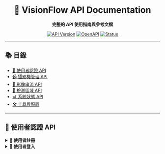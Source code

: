 
<div align="center">

# 🚀 VisionFlow API Documentation

**完整的 API 使用指南與參考文檔**

[![API Version](https://img.shields.io/badge/API-v1.0-blue?style=flat-square)](.)
[![OpenAPI](https://img.shields.io/badge/OpenAPI-3.0-green?style=flat-square)](.)
[![Status](https://img.shields.io/badge/Status-Active-success?style=flat-square)](.)

</div>

---

## 📚 目錄

- [🔐 使用者認證 API](#-使用者認證-api)
- [📹 攝影機管理 API](#-攝影機管理-api)
- [🎥 影像串流 API](#-影像串流-api)
- [🎨 檢測區域 API](#-檢測區域-api)
- [📊 系統狀態 API](#-系統狀態-api)
- [🛠️ 工具與配置](#️-工具與配置)

---

## 🔐 使用者認證 API

<details>
<summary><strong>📝 使用者註冊</strong></summary>

### 取得註冊頁面
```http
GET /register
```

**描述:** 返回使用者註冊頁面

**回應:**
```html
<!-- 註冊頁面 HTML -->
```

---

### 註冊新使用者
```http
POST /register
```

**描述:** 建立新的使用者帳號

**請求範例:**
```json
{
    "username": "john_doe",
    "email": "john@example.com",
    "password": "secure_password_123"
}
```

**成功回應:**
```json
{
    "message": "User registered successfully",
    "account_uuid": "550e8400-e29b-41d4-a716-446655440000",
    "status": "success"
}
```

**錯誤回應:**
```json
{
    "message": "Username already exists",
    "status": "error"
}
```

</details>

<details>
<summary><strong>🔑 使用者登入</strong></summary>

### 使用者登入
```http
POST /login
```

**描述:** 用戶登入並獲取授權 Token

**Request Body:**
```json
{
    "username": "your_username",
    "password": "your_password"
}
```

**Response:**
```json
{
    "message": "Login successful",
    "account_uuid": "account-uuid-string",
    "access_token": "access-token-string",
    "refresh_token": "refresh-token-string"
}
```

---

### 4. Token 刷新
**Endpoint:**  
`POST /token/refresh`

**描述:**  
刷新訪問 Token。

**Request Body:**
```json
{
    "refresh_token": "your_refresh_token"
}
```

**Response:**
```json
{
    "access_token": "new-access-token-string"
}
```

---

## 📹 攝影機管理 API

> **全面的攝影機配置與監控 API**

<details>
<summary><strong>📋 獲取攝影機列表</strong></summary>

### 獲取當前用戶的攝影機列表
```http
GET /cameras
```

**描述:** 返回當前用戶擁有的所有攝影機配置

**請求頭:**
```http
Authorization: Bearer <access_token>
```

**成功回應:**
```json
{
    "status": "success",
    "data": [
        {
            "id": 1,
            "name": "主入口攝影機",
            "stream_url": "rtsp://camera1.example.com:554/stream",
            "recognition": true,
            "location": "主入口",
            "model_name": "yolo_v11_detect",
            "status": "online",
            "created_at": "2024-01-15T10:30:00Z",
            "last_active": "2024-01-20T15:45:00Z"
        }
    ],
    "total": 1
}
```

</details>

<details>
<summary><strong>➕ 新增攝影機</strong></summary>

### 新增攝影機
```http
POST /cameras
```

**描述:** 新增一台攝影機並關聯到當前用戶

**請求頭:**
```http
Authorization: Bearer <access_token>
Content-Type: application/json
```

**請求範例:**
```json
{
    "name": "側門攝影機",
    "stream_url": "rtsp://camera2.example.com:554/stream",
    "recognition": true,
    "location": "側門入口",
    "model_name": "yolo_v11_detect",
    "detection_areas": [
        {
            "name": "入口區域",
            "coordinates": [[100, 100], [300, 100], [300, 200], [100, 200]],
            "alert_duration": 5
        }
    ]
}
```

**成功回應:**
```json
{
    "status": "success",
    "message": "攝影機新增成功",
    "data": {
        "id": 2,
        "name": "側門攝影機",
        "stream_url": "rtsp://camera2.example.com:554/stream",
        "recognition": true,
        "location": "側門入口",
        "model_name": "yolo_v11_detect",
        "status": "connecting",
        "created_at": "2024-01-20T16:00:00Z"
    }
}
```

</details>

<details>
<summary><strong>✏️ 更新攝影機設定</strong></summary>

### 更新攝影機信息
```http
PATCH /cameras/<int:camera_id>
```

**描述:** 部分更新攝影機信息和設定

**請求頭:**
```http
Authorization: Bearer <access_token>
Content-Type: application/json
```

**請求範例:**
```json
{
    "name": "主入口攝影機 (更新)",
    "stream_url": "rtsp://camera1-new.example.com:554/stream",
    "recognition": false,
    "location": "主入口大廳"
}
```

**成功回應:**
```json
{
    "status": "success",
    "message": "攝影機更新成功",
    "data": {
        "id": 1,
        "name": "主入口攝影機 (更新)",
        "stream_url": "rtsp://camera1-new.example.com:554/stream",
        "recognition": false,
        "location": "主入口大廳",
        "updated_at": "2024-01-20T16:15:00Z"
    }
}
```

</details>

<details>
<summary><strong>🗑️ 刪除攝影機</strong></summary>

### 刪除攝影機
```http
DELETE /cameras/<int:camera_id>
```

**描述:** 安全刪除指定攝影機及相關數據

**請求頭:**
```http
Authorization: Bearer <access_token>
```

**成功回應:**
```json
{
    "status": "success",
    "message": "攝影機刪除成功",
    "deleted_camera_id": 1
}
```

**錯誤回應:**
```json
{
    "status": "error",
    "message": "攝影機不存在或無權限訪問",
    "error_code": "CAMERA_NOT_FOUND"
}
```

</details>
```json
{
    "message": "Camera updated successfully",
    "id": 1,
    "name": "Updated Camera Name",
    "stream_url": "http://new-stream-url",
    "recognition": true
}
```

---

### 4. 刪除攝影機
**Endpoint:**  
`DELETE /cameras/<int:camera_id>`

**描述:**  
刪除指定攝影機。

**Response:**
```json
{
    "message": "Camera deleted successfully."
}
```

---

## 🎥 流媒體與影像辨識 API

> **實時影像處理與 AI 辨識功能**

<details>
<summary><strong>📹 即時辨識影像流</strong></summary>

### 獲取辨識後的即時影像流
```http
GET /recognized_stream/<camera_id>
```

**描述:** 返回經過 AI 辨識處理的即時影像流

**請求頭:**
```http
Authorization: Bearer <access_token>
Accept: multipart/x-mixed-replace
```

**參數:**
- `camera_id` (integer): 攝影機 ID

**回應格式:** `multipart/x-mixed-replace; boundary=frame`

**功能特色:**
- 🎯 實時物件偵測標註
- 📊 信心度分數顯示
- 🎨 動態邊界框繪製
- ⚡ 低延遲串流傳輸

</details>

<details>
<summary><strong>📸 攝影機快照</strong></summary>

### 快照 UI 顯示
```http
GET /snapshot_ui/<camera_id>
```

**描述:** 顯示攝影機快照及檢測區域配置介面

**請求頭:**
```http
Authorization: Bearer <access_token>
```

**回應格式:** HTML 頁面

**功能特色:**
- 🖼️ 即時快照預覽
- 🎨 區域標註工具
- 📐 精確座標顯示
- 💾 配置保存功能

</details>

<details>
<summary><strong>🖼️ 影像檢視</strong></summary>

### 顯示圖片
```http
GET /showimage/<path:image_path>
```

**描述:** 返回指定路徑的圖片資源

**參數:**
- `image_path` (string): 圖片檔案路徑

**回應格式:** Image Binary Data

**支援格式:**
- 📷 JPEG/JPG
- 🖼️ PNG
- 🎭 WebP
- 📸 BMP

</details>

<details>
<summary><strong>📺 原始影像流</strong></summary>

### 獲取實時影像流
```http
GET /get_stream/<int:camera_id>
```

**描述:** 獲取原始實時影像流（未經 AI 處理）

**回應格式:** `multipart/x-mixed-replace; boundary=frame`

**技術規格:**
- 🎬 格式: MJPEG Stream
- 📺 解析度: 依攝影機設定
- ⚡ 幀率: 最高 30 FPS
- 🔄 自動重連機制

</details>

---

## 🔷 多邊形區域管理 API

> **智能檢測區域配置與管理**

<details>
<summary><strong>💾 保存檢測區域</strong></summary>

### 保存多邊形區域
```http
POST /rectangles/<camera_id>
```

**描述:** 保存攝影機的多邊形檢測區域配置

**請求頭:**
```http
Authorization: Bearer <access_token>
Content-Type: application/json
```

**請求範例:**
```json
{
    "regions": [
        {
            "name": "入口區域",
            "coordinates": [
                {"x": 100, "y": 150},
                {"x": 300, "y": 150},
                {"x": 300, "y": 400},
                {"x": 100, "y": 400}
            ],
            "alert_duration": 5,
            "notification_enabled": true,
            "detection_classes": ["person", "vehicle"]
        }
    ]
}
```

**成功回應:**
```json
{
    "status": "success",
    "message": "多邊形區域已成功儲存",
    "data": {
        "camera_id": 1,
        "regions_count": 1,
        "saved_at": "2024-01-20T16:30:00Z"
    }
}
```

</details>

<details>
<summary><strong>📋 獲取檢測區域</strong></summary>

### 獲取多邊形區域
```http
GET /rectangles/<camera_id>
```

**描述:** 獲取指定攝影機的所有檢測區域配置

**請求頭:**
```http
Authorization: Bearer <access_token>
```

**成功回應:**
```json
{
    "status": "success",
    "data": {
        "camera_id": 1,
        "regions": [
            {
                "id": 1,
                "name": "入口區域",
                "coordinates": [
                    {"x": 100, "y": 150},
                    {"x": 300, "y": 150},
                    {"x": 300, "y": 400},
                    {"x": 100, "y": 400}
                ],
                "alert_duration": 5,
                "notification_enabled": true,
                "detection_classes": ["person", "vehicle"],
                "created_at": "2024-01-20T16:30:00Z"
            }
        ],
        "total_regions": 1
    }
}
```

</details>

<details>
<summary><strong>🗑️ 刪除檢測區域</strong></summary>

### 刪除多邊形區域
```http
DELETE /rectangles/<camera_id>
```

**描述:** 刪除指定攝影機的所有檢測區域

**請求頭:**
```http
Authorization: Bearer <access_token>
```

**成功回應:**
```json
{
    "status": "success",
    "message": "所有檢測區域已成功刪除",
    "data": {
        "camera_id": 1,
        "deleted_regions": 3,
        "deleted_at": "2024-01-20T16:45:00Z"
    }
}
```

**錯誤回應:**
```json
{
    "status": "error",
    "message": "無權限刪除此攝影機的檢測區域",
    "error_code": "INSUFFICIENT_PERMISSIONS"
}
```

</details>

<details>
<summary><strong>🎨 生成遮罩圖像</strong></summary>

### 生成遮罩
```http
GET /mask/<camera_id>
```

**描述:** 生成黑白遮罩圖像，將多邊形檢測區域視覺化

**請求頭:**
```http
Authorization: Bearer <access_token>
```

**回應格式:** PNG 圖像

**功能特色:**
- ⚫ 背景區域: 黑色 (0, 0, 0)
- ⚪ 檢測區域: 白色 (255, 255, 255)
- 📐 精確邊界繪製
- 🖼️ 高解析度輸出

</details>

---

## 🔔 通知管理 API

> **智能警報與通知系統**

<details>
<summary><strong>📋 獲取通知列表</strong></summary>

### 獲取所有通知
```http
GET /notifications
```

**描述:** 返回當前用戶的所有通知記錄

**請求頭:**
```http
Authorization: Bearer <access_token>
```

**查詢參數:**
- `page` (integer): 頁碼 (預設: 1)
- `limit` (integer): 每頁數量 (預設: 20)
- `status` (string): 狀態篩選 (unread/read/all)

**成功回應:**
```json
{
    "status": "success",
    "data": [
        {
            "id": 1,
            "account_uuid": "550e8400-e29b-41d4-a716-446655440000",
            "camera_id": 1,
            "camera_name": "主入口攝影機",
            "message": "檢測到可疑活動",
            "image_path": "/notifications/images/20240120_163000.jpg",
            "detection_type": "person",
            "confidence": 0.95,
            "status": "unread",
            "created_at": "2024-01-20T16:30:00Z"
        }
    ],
    "pagination": {
        "current_page": 1,
        "total_pages": 5,
        "total_items": 87,
        "items_per_page": 20
    }
}
```

</details>

<details>
<summary><strong>➕ 新增通知</strong></summary>

### 新增通知
```http
POST /notifications
```

**描述:** 創建新的檢測事件通知

**請求頭:**
```http
Authorization: Bearer <access_token>
Content-Type: application/json
```

**請求範例:**
```json
{
    "camera_id": 1,
    "message": "檢測到未授權人員進入",
    "image_path": "/notifications/images/alert_20240120_164500.jpg",
    "detection_type": "person",
    "confidence": 0.92,
    "region_name": "入口區域",
    "metadata": {
        "bounding_box": {
            "x": 150,
            "y": 200,
            "width": 100,
            "height": 150
        }
    }
}
```

**成功回應:**
```json
{
    "status": "success",
    "message": "通知創建成功",
    "data": {
        "id": 25,
        "created_at": "2024-01-20T16:45:00Z",
        "notification_sent": true
    }
}
```

</details>

---

## 📧 郵件接收者管理 API

> **電子郵件通知配置**

<details>
<summary><strong>📋 獲取郵件接收者</strong></summary>

### 獲取所有郵件接收者
```http
GET /email_recipients
```

**描述:** 返回當前用戶配置的所有郵件接收者

**請求頭:**
```http
Authorization: Bearer <access_token>
```

**成功回應:**
```json
{
    "status": "success",
    "data": [
        {
            "id": 1,
            "account_uuid": "550e8400-e29b-41d4-a716-446655440000",
            "email": "security@company.com",
            "name": "安全部門",
            "active": true,
            "verified": true,
            "created_at": "2024-01-15T10:00:00Z",
            "last_notification": "2024-01-20T16:30:00Z"
        }
    ],
    "total": 1
}
```

</details>

<details>
<summary><strong>➕ 新增郵件接收者</strong></summary>

### 新增郵件接收者
```http
POST /email_recipients
```

**描述:** 新增電子郵件通知接收者

**請求頭:**
```http
Authorization: Bearer <access_token>
Content-Type: application/json
```

**請求範例:**
```json
{
    "email": "manager@company.com",
    "name": "部門經理",
    "notification_types": ["alerts", "daily_reports"],
    "active": true
}
```

**成功回應:**
```json
{
    "status": "success",
    "message": "郵件接收者新增成功",
    "data": {
        "id": 2,
        "email": "manager@company.com",
        "verification_sent": true,
        "created_at": "2024-01-20T17:00:00Z"
    }
}
```

</details>

---

## 💬 LINE Token 管理 API

> **LINE 即時通知整合**

<details>
<summary><strong>📋 獲取 LINE Tokens</strong></summary>

### 獲取所有 LINE Tokens
```http
GET /line_tokens
```

**描述:** 返回當前用戶配置的所有 LINE 通知 Token

**請求頭:**
```http
Authorization: Bearer <access_token>
```

**成功回應:**
```json
{
    "status": "success",
    "data": [
        {
            "id": 1,
            "account_uuid": "550e8400-e29b-41d4-a716-446655440000",
            "token": "AbCdEf1234567890...",
            "name": "主管群組",
            "active": true,
            "verified": true,
            "created_at": "2024-01-15T10:00:00Z",
            "last_used": "2024-01-20T16:30:00Z"
        }
    ],
    "total": 1
}
```

</details>

<details>
<summary><strong>➕ 新增 LINE Token</strong></summary>

### 新增 LINE Token
```http
POST /line_tokens
```

**描述:** 新增 LINE Notify Token 用於即時通知

**請求頭:**
```http
Authorization: Bearer <access_token>
Content-Type: application/json
```

**請求範例:**
```json
{
    "token": "AbCdEf1234567890GhIjKl1234567890",
    "name": "安全監控群組",
    "notification_types": ["alerts", "system_status"],
    "active": true
}
```

**成功回應:**
```json
{
    "status": "success",
    "message": "LINE Token 新增成功",
    "data": {
        "id": 2,
        "name": "安全監控群組",
        "token_verified": true,
        "created_at": "2024-01-20T17:15:00Z"
    }
}
```

</details>

---

## ⚠️ 錯誤代碼說明

| 錯誤代碼 | HTTP 狀態 | 描述 | 解決方案 |
|---------|-----------|-----|----------|
| `AUTH_REQUIRED` | 401 | 需要認證 | 提供有效的 Authorization Header |
| `INVALID_TOKEN` | 401 | Token 無效 | 重新登入獲取新 Token |
| `INSUFFICIENT_PERMISSIONS` | 403 | 權限不足 | 聯繫管理員提升權限 |
| `RESOURCE_NOT_FOUND` | 404 | 資源不存在 | 檢查資源 ID 是否正確 |
| `VALIDATION_ERROR` | 422 | 請求數據驗證失敗 | 檢查請求參數格式 |
| `RATE_LIMIT_EXCEEDED` | 429 | 請求頻率超限 | 降低請求頻率 |
| `SERVER_ERROR` | 500 | 伺服器內部錯誤 | 聯繫技術支援 |

---

## 📝 API 使用範例

### JavaScript 範例
```javascript
// 設定基本配置
const API_BASE = 'http://localhost:5000';
const token = localStorage.getItem('access_token');

// 獲取攝影機列表
async function getCameras() {
    const response = await fetch(`${API_BASE}/cameras`, {
        headers: {
            'Authorization': `Bearer ${token}`,
            'Content-Type': 'application/json'
        }
    });
    return await response.json();
}

// 新增攝影機
async function addCamera(cameraData) {
    const response = await fetch(`${API_BASE}/cameras`, {
        method: 'POST',
        headers: {
            'Authorization': `Bearer ${token}`,
            'Content-Type': 'application/json'
        },
        body: JSON.stringify(cameraData)
    });
    return await response.json();
}
```

### Python 範例
```python
import requests

API_BASE = 'http://localhost:5000'
token = 'your_access_token_here'

headers = {
    'Authorization': f'Bearer {token}',
    'Content-Type': 'application/json'
}

# 獲取攝影機列表
def get_cameras():
    response = requests.get(f'{API_BASE}/cameras', headers=headers)
    return response.json()

# 新增攝影機
def add_camera(camera_data):
    response = requests.post(
        f'{API_BASE}/cameras',
        headers=headers,
        json=camera_data
    )
    return response.json()
```

---

<div align="center">

**📚 完整 API 文檔 | VisionFlow 智能監控系統**

*如有任何問題，請聯繫技術支援: [sky328423@gmail.com](mailto:sky328423@gmail.com)*

</div>

